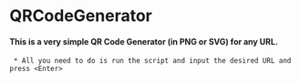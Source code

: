 # QRCodeGenerator

#### This is a very simple QR Code Generator (in PNG or SVG) for any URL.
     * All you need to do is run the script and input the desired URL and press <Enter>
